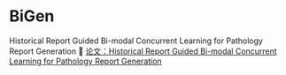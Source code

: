 # BiGen
Historical Report Guided Bi-modal Concurrent Learning for Pathology Report Generation
📄 [论文：Historical Report Guided Bi-modal Concurrent Learning for Pathology Report Generation](https://arxiv.org/submit/6564055/view)

